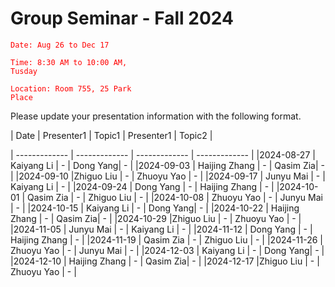 # Group Seminar - Fall 2024

<code style="color : red">Date: Aug 26 to Dec 17</code>

<code style="color : red">Time: 8:30 AM to 10:00 AM, Tusday</code>

<code style="color : red">Location: Room 755, 25 Park Place</code>

Please update your presentation information with the following format.

| Date  | Presenter1 | Topic1 | Presenter1 | Topic2 |

| ------------- | ------------- | ------------- | ------------- | 
|2024-08-27  | Kaiyang Li  | -  | Dong Yang| -  | 
|2024-09-03  |  Haijing Zhang | - |  Qasim Zia| - | 
|2024-09-10  |Zhiguo Liu | - | Zhuoyu Yao  | - | 
|2024-09-17  | Junyu Mai | - | Kaiyang Li  | - | 
|2024-09-24  | Dong Yang | - | Haijing Zhang | - | 
|2024-10-01  |  Qasim Zia  | - | Zhiguo Liu | - | 
|2024-10-08  | Zhuoyu Yao  | - | Junyu Mai | - | 
|2024-10-15  | Kaiyang Li  | - | Dong Yang| - | 
|2024-10-22  |  Haijing Zhang | - |  Qasim Zia| - | 
|2024-10-29  |Zhiguo Liu | - | Zhuoyu Yao  | - | 
|2024-11-05  | Junyu Mai | - | Kaiyang Li  | - | 
|2024-11-12  | Dong Yang | - | Haijing Zhang | - | 
|2024-11-19  |  Qasim Zia  | - | Zhiguo Liu | - | 
|2024-11-26  | Zhuoyu Yao  | - | Junyu Mai | - | 
|2024-12-03  | Kaiyang Li  | - | Dong Yang| - | 
|2024-12-10  |  Haijing Zhang | - |  Qasim Zia| - | 
|2024-12-17  |Zhiguo Liu | - | Zhuoyu Yao  | - | 
